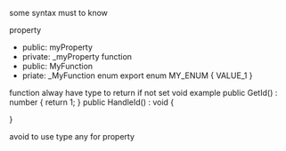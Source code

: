 some syntax must to know

property
-   public: myProperty
-   private: _myProperty
function
-   public: MyFunction
-   priate: _MyFunction
enum
export enum MY_ENUM {
    VALUE_1
}

function alway have type to return if not set void
example
public GetId() : number {
    return 1;
}
public HandleId() : void {

}

avoid to use type any for property